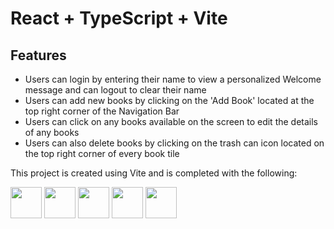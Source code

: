 # React + TypeScript + Vite

## Features
- Users can login by entering their name to view a personalized Welcome message and can logout to clear their name
- Users can add new books by clicking on the 'Add Book' located at the top right corner of the Navigation Bar
- Users can click on any books available on the screen to edit the details of any books
- Users can also delete books by clicking on the trash can icon located on the top right corner of every book tile
  
This project is created using Vite and is completed with the following: 

<img src="https://github.com/hxynh/BookStore/assets/47993347/595c1780-bcbd-4d80-a077-db2577df5a10" width="50" height="50" >
<img src="https://github.com/hxynh/BookStore/assets/47993347/389cec76-f5c7-4a0d-b421-fa0c89dbb390" width="50" height="50" >
<img src="https://github.com/hxynh/BookStore/assets/47993347/b5a4d8b4-b099-492d-99f5-dd8cd45dc14b=250x250" width="50" height="50" >
<img src="https://github.com/hxynh/BookStore/assets/47993347/eccfe25a-04bf-4c4d-9d4e-7a655d132d3a=250x250" width="50" height="50" >
<img src="https://github.com/hxynh/BookStore/assets/47993347/9a091ba7-fb07-4b2c-aa8f-a156b287413c" width="50" height="50" >




